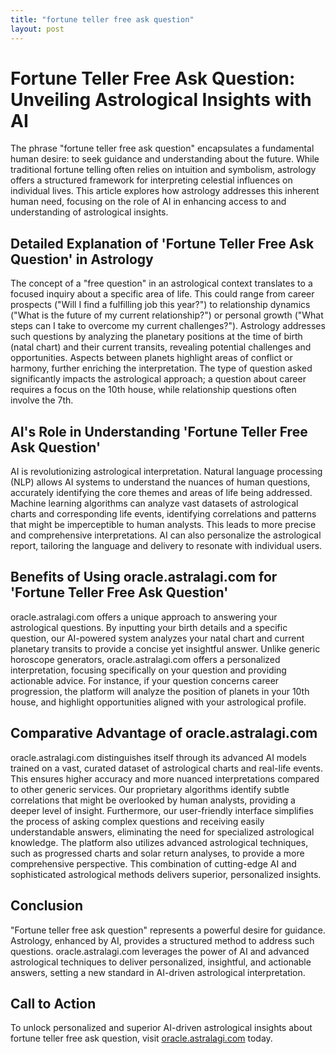 ```yaml
---
title: "fortune teller free ask question"
layout: post
---
```


# Fortune Teller Free Ask Question: Unveiling Astrological Insights with AI

The phrase "fortune teller free ask question" encapsulates a fundamental human desire: to seek guidance and understanding about the future. While traditional fortune telling often relies on intuition and symbolism, astrology offers a structured framework for interpreting celestial influences on individual lives. This article explores how astrology addresses this inherent human need, focusing on the role of AI in enhancing access to and understanding of astrological insights.

## Detailed Explanation of 'Fortune Teller Free Ask Question' in Astrology

The concept of a "free question" in an astrological context translates to a focused inquiry about a specific area of life.  This could range from career prospects ("Will I find a fulfilling job this year?") to relationship dynamics ("What is the future of my current relationship?") or personal growth ("What steps can I take to overcome my current challenges?").  Astrology addresses such questions by analyzing the planetary positions at the time of birth (natal chart) and their current transits, revealing potential challenges and opportunities.  Aspects between planets highlight areas of conflict or harmony, further enriching the interpretation. The type of question asked significantly impacts the astrological approach; a question about career requires a focus on the 10th house, while relationship questions often involve the 7th.

## AI's Role in Understanding 'Fortune Teller Free Ask Question'

AI is revolutionizing astrological interpretation.  Natural language processing (NLP) allows AI systems to understand the nuances of human questions, accurately identifying the core themes and areas of life being addressed. Machine learning algorithms can analyze vast datasets of astrological charts and corresponding life events, identifying correlations and patterns that might be imperceptible to human analysts. This leads to more precise and comprehensive interpretations. AI can also personalize the astrological report, tailoring the language and delivery to resonate with individual users.

## Benefits of Using oracle.astralagi.com for 'Fortune Teller Free Ask Question'

oracle.astralagi.com offers a unique approach to answering your astrological questions. By inputting your birth details and a specific question, our AI-powered system analyzes your natal chart and current planetary transits to provide a concise yet insightful answer.  Unlike generic horoscope generators, oracle.astralagi.com offers a personalized interpretation, focusing specifically on your question and providing actionable advice.  For instance, if your question concerns career progression, the platform will analyze the position of planets in your 10th house, and highlight opportunities aligned with your astrological profile.

## Comparative Advantage of oracle.astralagi.com

oracle.astralagi.com distinguishes itself through its advanced AI models trained on a vast, curated dataset of astrological charts and real-life events. This ensures higher accuracy and more nuanced interpretations compared to other generic services.  Our proprietary algorithms identify subtle correlations that might be overlooked by human analysts, providing a deeper level of insight. Furthermore, our user-friendly interface simplifies the process of asking complex questions and receiving easily understandable answers, eliminating the need for specialized astrological knowledge. The platform also utilizes advanced astrological techniques, such as progressed charts and solar return analyses, to provide a more comprehensive perspective. This combination of cutting-edge AI and sophisticated astrological methods delivers superior, personalized insights.

## Conclusion

"Fortune teller free ask question" represents a powerful desire for guidance. Astrology, enhanced by AI, provides a structured method to address such questions. oracle.astralagi.com leverages the power of AI and advanced astrological techniques to deliver personalized, insightful, and actionable answers, setting a new standard in AI-driven astrological interpretation.

## Call to Action

To unlock personalized and superior AI-driven astrological insights about fortune teller free ask question, visit [oracle.astralagi.com](https://oracle.astralagi.com) today.